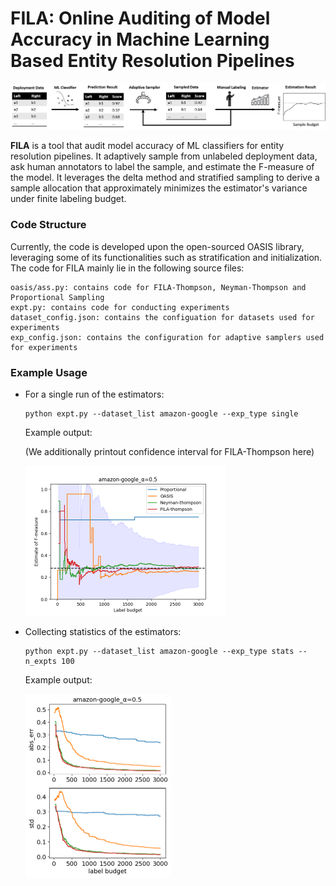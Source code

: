 # FILA: Online Auditing of Model Accuracy in Machine Learning Based Entity Resolution Pipelines

![overview](overview.png)

**FILA** is a tool that audit model accuracy of ML classifiers for entity resolution pipelines. It adaptively sample from unlabeled deployment data, ask human annotators to label the sample, and estimate the F-measure of the model. It leverages the delta method and stratified sampling to derive a sample allocation that approximately minimizes the estimator's variance under finite labeling budget.

### Code Structure

Currently, the code is developed upon the open-sourced OASIS library, leveraging some of its functionalities such as stratification and initialization.  The code for FILA mainly lie in the following source files:

```
oasis/ass.py: contains code for FILA-Thompson, Neyman-Thompson and Proportional Sampling
expt.py: contains code for conducting experiments
dataset_config.json: contains the configuation for datasets used for experiments
exp_config.json: contains the configuration for adaptive samplers used for experiments
```

### Example Usage

* For a single run of the estimators:

  ```
  python expt.py --dataset_list amazon-google --exp_type single
  ```

  Example output:

  (We additionally printout confidence interval for FILA-Thompson here)

  <img src="amazon-google_0.5.png" alt="amazon-google_0.5" style="zoom:50%;" />

* Collecting statistics of the estimators:

  ```
  python expt.py --dataset_list amazon-google --exp_type stats --n_expts 100
  ```

  Example output:

  <img src="amazon-google_0.5_stats.png" alt="amazon-google_0.5_stats" style="zoom:50%;" />
